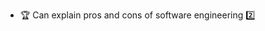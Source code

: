 * <span id="outcome-explain">:trophy: Can explain pros and cons of software engineering :two:</span>
